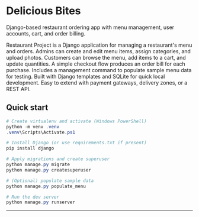 # Delicious Bites

Django-based restaurant ordering app with menu management, user accounts, cart, and order billing.

Restaurant Project is a Django application for managing a restaurant's menu and orders.
Admins can create and edit menu items, assign categories, and upload photos.
Customers can browse the menu, add items to a cart, and update quantities.
A simple checkout flow produces an order bill for each purchase.
Includes a management command to populate sample menu data for testing.
Built with Django templates and SQLite for quick local development.
Easy to extend with payment gateways, delivery zones, or a REST API.

## Quick start

```powershell
# Create virtualenv and activate (Windows PowerShell)
python -m venv .venv
.venv\Scripts\Activate.ps1

# Install Django (or use requirements.txt if present)
pip install django

# Apply migrations and create superuser
python manage.py migrate
python manage.py createsuperuser

# (Optional) populate sample data
python manage.py populate_menu

# Run the dev server
python manage.py runserver
```

---
